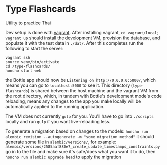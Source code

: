 Type Flashcards
===============

Utility to practice Thai

Dev setup is done with [vagrant](http://www.vagrantup.com/downloads.html). 
After installing vagrant, `cd vagrant/local; vagrant up` should install the development VM, provision the database, and populate it with the test data in `./dat/`. After this completes run the following to start the server:

```
vagrant ssh 
source venv/bin/activate
cd /type-flashcards/
honcho start web
```
the Bottle app should now be `Listening on http://0.0.0.0:5000/`, which means you can go to `localhost:5000` to see it. This directory (`type-flashcards`) is shared between the host machine and the vagrant VM from the root directory, which, in tandem with Bottle's development mode's code reloading, means any changes to the app you make locally will be automatically applied to the running application.

The VM does not currently `gulp` for you. You'll have to go into `./scripts` locally and run `gulp` if you want live-reloading less.

To generate a migration based on changes to the models:
`honcho run alembic revision --autogenerate -m "some migration method"`
it should generate some file in `alembic/versions/`, for example:
`alembic/versions/2585aaf880e7_create_update_timestamps_constraints.py`
go in to the file and make sure it's safe/does what you want it to do, then
`honcho run alembic upgrade head` to apply the migration
